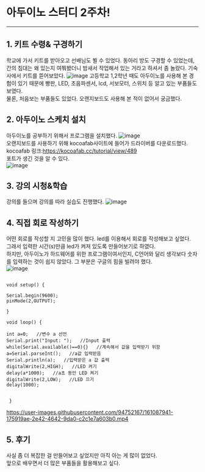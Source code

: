 # 아두이노 스터디 2주차!
--------
## 1. 키트 수령& 구경하기
학교에 가서 키트를 받아오고 선배님도 뵐 수 있었다. 동아리 방도 구경할 수 있었는데, 간의 침대는 왜 있는지 여쭤봤더니 밤새서 작업해서 있는 거라고 하셔서 좀 놀랐다.
기숙사에서 키트를 뜯어보았다.
![image](https://user-images.githubusercontent.com/94752167/161080785-dbf61b32-86db-4705-b680-0794f3d2ad7d.png)
고등학교 1,2학년 때도 아두이노를 사용해 본 경험이 있기 때문에 빵판, LED, 초음파센서, lcd, 서보모터, 스위치 등 알고 있는 부품들도 보였다.   
물론, 처음보는 부품들도 있었다. 오랜지보드도 사용해 본 적이 없어서 궁금했다.

## 2. 아두이노 스케치 설치
아두이노를 공부하기 위해서 프로그램을 설치했다. 
![image](https://user-images.githubusercontent.com/94752167/161081953-38673703-8ec2-4036-82b7-52d0cb3dc29f.png)   
오랜지보드를 사용하기 위해 kocoafab사이트에 들어가 드라이버를 다운로드했다.  
kocoafab 링크:https://kocoafab.cc/tutorial/view/489   
포트가 생긴 것을 알 수 있다.   
![image](https://user-images.githubusercontent.com/94752167/161082837-7704bc6d-6cd5-4013-bd7d-ad82ab80c768.png)  

## 3. 강의 시청&학습
강의를 들으며 강의를 따라 실습도 진행했다.
![image](https://user-images.githubusercontent.com/94752167/161083297-c851a005-ddb8-4406-ab20-29c64a8dd9de.png)

## 4. 직접 회로 작성하기
어떤 회로를 작성할 지 고민을 많이 했다. led를 이용해서 회로를 작성해보고 싶었다.   
그래서 입력한 시간(s)만큼 led가 켜져 있도록 만들어보기로 하였다.   
하지만, 아두이노가 하드웨어를 위한 프로그램이여서인지, C언어와 달리 생각보다 숫자를 입력하는 것이 쉽지 않았다. 그 부분은 구글의 힘을 빌려야 했다.   
![image](https://user-images.githubusercontent.com/94752167/161084147-f91674e0-f2dd-454f-8d89-f452330015c6.png)

```
  
void setup() {   
  
Serial.begin(9600);   
pinMode(2,OUTPUT);   

}   

void loop() {   

int a=0;   //변수 a 선언
Serial.print("Input: ");   //Input 출력
while(Serial.available()==0){}   //계속해서 값을 입력받기 위함
a=Serial.parseInt();   //a값 입력받음
Serial.println(a);   //입력받은 a 값 출력
digitalWrite(2,HIGH);   //LED 켜기
delay(a*1000);   //a초 동안 LED 켜기
digitalWrite(2,LOW);   //LED 끄기
delay(1000);   


 }   

  ```   
  

https://user-images.githubusercontent.com/94752167/161087941-175919ae-2e42-4642-9da0-c2c1e7a603b0.mp4

## 5. 후기
사실 좀 더 복잡한 걸 만들어보고 싶었지만 아직 아는 게 많이 없었다.    
앞으로 배우면서 더 많은 부품들을 활용해보고 싶다.


  

